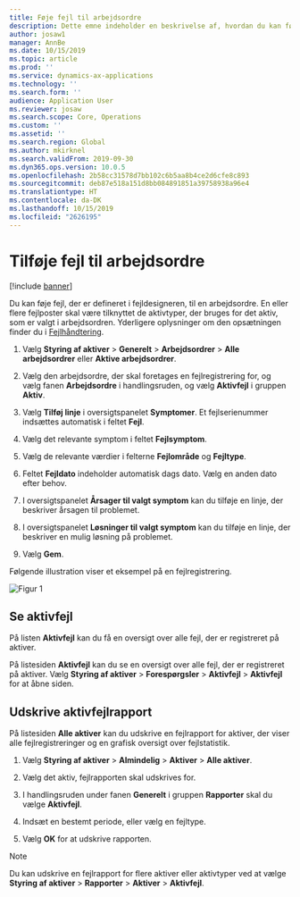 ```yaml
---
title: Føje fejl til arbejdsordre
description: Dette emne indeholder en beskrivelse af, hvordan du kan føje fejlregistreringer til arbejdsordrer i Styring af aktiver.
author: josaw1
manager: AnnBe
ms.date: 10/15/2019
ms.topic: article
ms.prod: ''
ms.service: dynamics-ax-applications
ms.technology: ''
ms.search.form: ''
audience: Application User
ms.reviewer: josaw
ms.search.scope: Core, Operations
ms.custom: ''
ms.assetid: ''
ms.search.region: Global
ms.author: mkirknel
ms.search.validFrom: 2019-09-30
ms.dyn365.ops.version: 10.0.5
ms.openlocfilehash: 2b58cc31578d7bb102c6b5aa8b4ce2d6cfe8c893
ms.sourcegitcommit: deb87e518a151d8bb084891851a39758938a96e4
ms.translationtype: HT
ms.contentlocale: da-DK
ms.lasthandoff: 10/15/2019
ms.locfileid: "2626195"
---
```

# <a name="add-fault-to-work-order"></a>Tilføje fejl til arbejdsordre

[!include [banner](../../includes/banner.md)]



Du kan føje fejl, der er defineret i fejldesigneren, til en arbejdsordre. En eller flere fejlposter skal være tilknyttet de aktivtyper, der bruges for det aktiv, som er valgt i arbejdsordren. Yderligere oplysninger om den opsætningen finder du i [Fejlhåndtering](../setup-for-work-orders/fault-management.md).

1. Vælg **Styring af aktiver** > **Generelt** > **Arbejdsordrer** > **Alle arbejdsordrer** eller **Aktive arbejdsordrer**.

2. Vælg den arbejdsordre, der skal foretages en fejlregistrering for, og vælg fanen **Arbejdsordre** i handlingsruden, og vælg **Aktivfejl** i gruppen **Aktiv**.

3. Vælg **Tilføj linje** i oversigtspanelet **Symptomer**. Et fejlserienummer indsættes automatisk i feltet **Fejl**.

4. Vælg det relevante symptom i feltet **Fejlsymptom**.

5. Vælg de relevante værdier i felterne **Fejlområde** og **Fejltype**.

6. Feltet **Fejldato** indeholder automatisk dags dato. Vælg en anden dato efter behov.

7. I oversigtspanelet **Årsager til valgt symptom** kan du tilføje en linje, der beskriver årsagen til problemet.

8. I oversigtspanelet **Løsninger til valgt symptom** kan du tilføje en linje, der beskriver en mulig løsning på problemet.

9. Vælg **Gem**.

Følgende illustration viser et eksempel på en fejlregistrering.

![Figur 1](media/19-work-orders.png)


## <a name="view-asset-faults"></a>Se aktivfejl

På listen **Aktivfejl** kan du få en oversigt over alle fejl, der er registreret på aktiver.

På listesiden **Aktivfejl** kan du se en oversigt over alle fejl, der er registreret på aktiver. Vælg **Styring af aktiver** > **Forespørgsler** > **Aktivfejl** > **Aktivfejl** for at åbne siden.


## <a name="print-asset-fault-report"></a>Udskrive aktivfejlrapport

På listesiden **Alle aktiver** kan du udskrive en fejlrapport for aktiver, der viser alle fejlregistreringer og en grafisk oversigt over fejlstatistik.

1. Vælg **Styring af aktiver** > **Almindelig** > **Aktiver** > **Alle aktiver**.

2. Vælg det aktiv, fejlrapporten skal udskrives for.

3. I handlingsruden under fanen **Generelt** i gruppen **Rapporter** skal du vælge **Aktivfejl**.

4. Indsæt en bestemt periode, eller vælg en fejltype.

5. Vælg **OK** for at udskrive rapporten.

>[!NOTE]
>Du kan udskrive en fejlrapport for flere aktiver eller aktivtyper ved at vælge **Styring af aktiver** > **Rapporter** > **Aktiver** > **Aktivfejl**.


